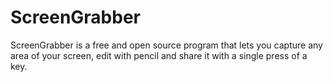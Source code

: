 # ScreenGrabber

ScreenGrabber is a free and open source program that lets you capture any area of your screen, edit with pencil and share it with a single press of a key. 
